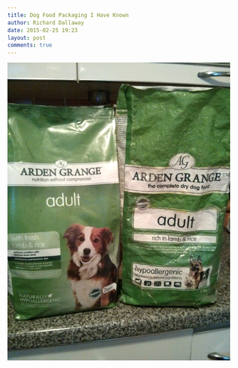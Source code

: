 ```yaml
---
title: Dog Food Packaging I Have Known
author: Richard Dallaway
date: 2015-02-25 19:23
layout: post
comments: true
---
```


<div><a href="/media/tp_Dog_Food_Packaging_Changes_Over_5_years.jpg"><img src="/media/tp_thumb_Dog_Food_Packaging_Changes_Over_5_years.jpg" width="500" height="667"/></a></div>


  
      